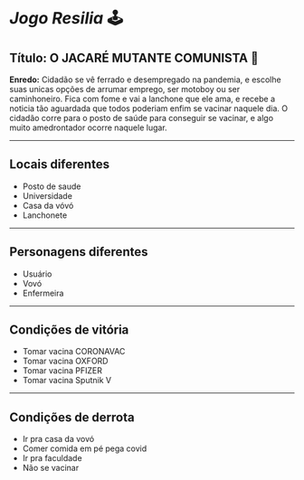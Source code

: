 # _**Jogo Resilia**_ 🕹️ 

## **Título: O JACARÉ MUTANTE COMUNISTA :crocodile:**

**Enredo:** Cidadão se vê ferrado e desempregado na pandemia, e escolhe suas unicas opções de arrumar emprego, ser motoboy ou ser caminhoneiro. Fica com fome e vai a lanchone que ele ama, e recebe a noticia tão aguardada que todos poderiam enfim se vacinar naquele dia. O cidadão corre para o posto de saúde para conseguir se vacinar, e algo muito amedrontador ocorre naquele lugar.

---
## **Locais diferentes**
- Posto de saude
- Universidade
- Casa da vóvó
- Lanchonete
---
## **Personagens diferentes**
- Usuário
- Vovó
- Enfermeira
---
## **Condições de vitória**
- Tomar vacina CORONAVAC
- Tomar vacina OXFORD
- Tomar vacina PFIZER
- Tomar vacina Sputnik V
---
## **Condições de derrota**
- Ir pra casa da vovó
- Comer comida em pé pega covid
- Ir pra faculdade
- Não se vacinar